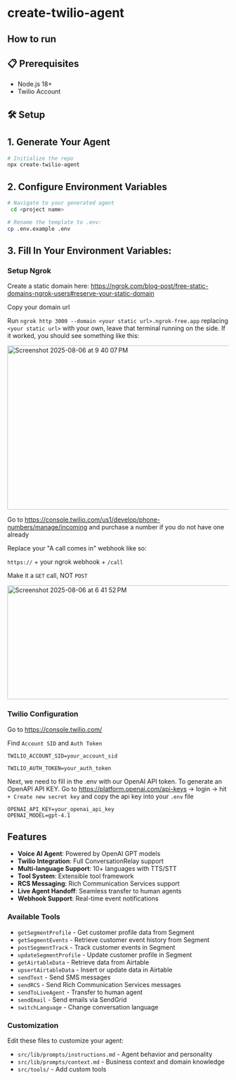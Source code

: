 # create-twilio-agent


## How to run



## 📋 Prerequisites

- Node.js 18+ 
- Twilio Account


## 🛠️ Setup

## 1. Generate Your Agent

```bash
# Initialize the repo
npx create-twilio-agent
```

## 2. Configure Environment Variables

```bash
# Navigate to your generated agent
 cd <project name>

# Rename the template to .env:
cp .env.example .env
```


## 3. Fill In Your Environment Variables:

### Setup Ngrok

Create a static domain here: https://ngrok.com/blog-post/free-static-domains-ngrok-users#reserve-your-static-domain

Copy your domain url

Run `ngrok http 3000 --domain <your static url>.ngrok-free.app` replacing `<your static url>` with your own, leave that terminal running on the side. If it worked, you should see something like this:

<img width="588" height="373" alt="Screenshot 2025-08-06 at 9 40 07 PM" src="https://github.com/user-attachments/assets/daaff362-5908-448d-9b6b-e715de8c91be" />




Go to https://console.twilio.com/us1/develop/phone-numbers/manage/incoming and purchase a number if you do not have one already

Replace your "A call comes in" webhook like so:

`https://` + your ngrok webhook + `/call`

Make it a `GET` call, NOT `POST`

<img width="625" height="259" alt="Screenshot 2025-08-06 at 6 41 52 PM" src="https://github.com/user-attachments/assets/c0bd144b-81cd-4ab7-8a86-b31476b16b5b" />


### Twilio Configuration

Go to
   https://console.twilio.com/
 
   Find `Account SID` and `Auth Token`

   ```env
   TWILIO_ACCOUNT_SID=your_account_sid

   TWILIO_AUTH_TOKEN=your_auth_token
   ```
 

Next, we need to fill in the .env with our OpenAI API token. To generate an OpenAPI API KEY. Go to https://platform.openai.com/api-keys -> login -> hit `+ Create new secret key` and copy the api key into your `.env` file

```env
OPENAI_API_KEY=your_openai_api_key
OPENAI_MODEL=gpt-4.1
```
   


##  Features

- **Voice AI Agent**: Powered by OpenAI GPT models
- **Twilio Integration**: Full ConversationRelay support
- **Multi-language Support**: 10+ languages with TTS/STT
- **Tool System**: Extensible tool framework
- **RCS Messaging**: Rich Communication Services support
- **Live Agent Handoff**: Seamless transfer to human agents
- **Webhook Support**: Real-time event notifications



### Available Tools

- `getSegmentProfile` - Get customer profile data from Segment
- `getSegmentEvents` - Retrieve customer event history from Segment
- `postSegmentTrack` - Track customer events in Segment
- `updateSegmentProfile` - Update customer profile in Segment
- `getAirtableData` - Retrieve data from Airtable
- `upsertAirtableData` - Insert or update data in Airtable
- `sendText` - Send SMS messages
- `sendRCS` - Send Rich Communication Services messages
- `sendToLiveAgent` - Transfer to human agent
- `sendEmail` - Send emails via SendGrid
- `switchLanguage` - Change conversation language

### Customization

Edit these files to customize your agent:

- `src/lib/prompts/instructions.md` - Agent behavior and personality
- `src/lib/prompts/context.md` - Business context and domain knowledge
- `src/tools/` - Add custom tools

